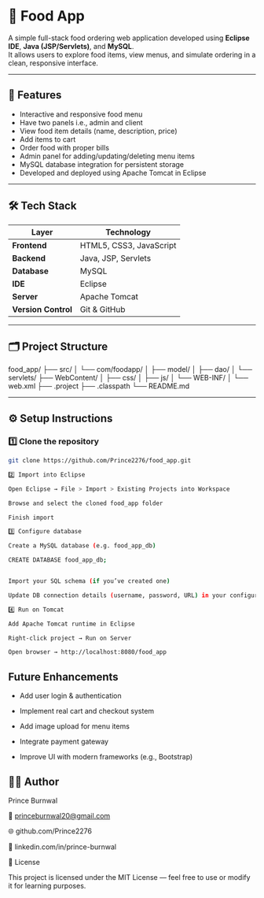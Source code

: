 # 🍴 Food App

A simple full-stack food ordering web application developed using **Eclipse IDE**, **Java (JSP/Servlets)**, and **MySQL**.  
It allows users to explore food items, view menus, and simulate ordering in a clean, responsive interface.

---

## 🚀 Features

- Interactive and responsive food menu
- Have two panels i.e., admin and client
- View food item details (name, description, price)
- Add items to cart 
- Order food with proper bills 
- Admin panel for adding/updating/deleting menu items  
- MySQL database integration for persistent storage  
- Developed and deployed using Apache Tomcat in Eclipse  

---

## 🛠️ Tech Stack

| Layer | Technology |
|-------|-------------|
| **Frontend** | HTML5, CSS3, JavaScript |
| **Backend** | Java, JSP, Servlets |
| **Database** | MySQL |
| **IDE** | Eclipse |
| **Server** | Apache Tomcat |
| **Version Control** | Git & GitHub |

---

## 🗂️ Project Structure

food_app/
├── src/
│ └── com/foodapp/
│ ├── model/
│ ├── dao/
│ └── servlets/
├── WebContent/
│ ├── css/
│ ├── js/
│ └── WEB-INF/
│ └── web.xml
├── .project
├── .classpath
└── README.md

---



## ⚙️ Setup Instructions

### 1️⃣ Clone the repository
```bash
git clone https://github.com/Prince2276/food_app.git

2️⃣ Import into Eclipse

Open Eclipse → File > Import > Existing Projects into Workspace

Browse and select the cloned food_app folder

Finish import

3️⃣ Configure database

Create a MySQL database (e.g. food_app_db)

CREATE DATABASE food_app_db;


Import your SQL schema (if you’ve created one)

Update DB connection details (username, password, URL) in your configuration or DAO file

4️⃣ Run on Tomcat

Add Apache Tomcat runtime in Eclipse

Right-click project → Run on Server

Open browser → http://localhost:8080/food_app

```

##  Future Enhancements

* Add user login & authentication

* Implement real cart and checkout system

* Add image upload for menu items

* Integrate payment gateway

* Improve UI with modern frameworks (e.g., Bootstrap)



## 👨‍💻 Author

Prince Burnwal

📧 princeburnwal20@gmail.com

🌐 github.com/Prince2276

💼 linkedin.com/in/prince-burnwal

🪪 License

This project is licensed under the MIT License — feel free to use or modify it for learning purposes.
